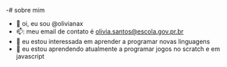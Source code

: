 -# sobre mim
-  👋 oi, eu sou @olivianax
-  📫: meu email de contato é olivia.santos@escola.gov.pr.br
- 👀 eu estou interessada em aprender a programar novas linguagens
- 🌱 eu estou aprendendo atualmente a programar jogos no scratch e em javascript
